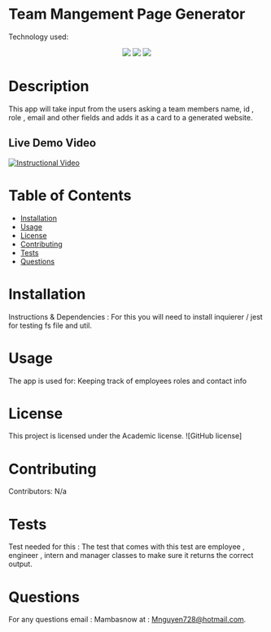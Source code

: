 
# Team Mangement Page Generator

Technology used:
<p align="center">
    <img src="https://img.shields.io/badge/Javascript-yellow" />
    <img src="https://img.shields.io/badge/-node.js-green" />
    <img src="https://img.shields.io/badge/-inquirer-red" >
</p>

# Description
This app will take input from the users asking a team members name, id , role , email and other fields and adds it as a card to a generated website. 

## Live Demo Video 



[![Instructional Video](https://img.youtube.com/vi/ZqTGfMSfpcg/0.jpg)](https://www.youtube.com/watch?v=ZqTGfMSfpcg)

# Table of Contents 
* [Installation](#installation)
* [Usage](#usage)
* [License](#license)
* [Contributing](#contributing)
* [Tests](#tests)
* [Questions](#questions)
# Installation
Instructions & Dependencies : For this you will need to install inquierer / jest for testing fs file and util. 
# Usage
The app is used for:  Keeping track of employees roles and contact info 
# License
This project is licensed under the Academic license. 
![GitHub license]
# Contributing
​Contributors: N/a
# Tests
Test needed for this : The test that comes with this test are employee , engineer , intern and manager classes to make sure it returns the correct output.
# Questions
For any questions email : Mambasnow  at : Mnguyen728@hotmail.com.
